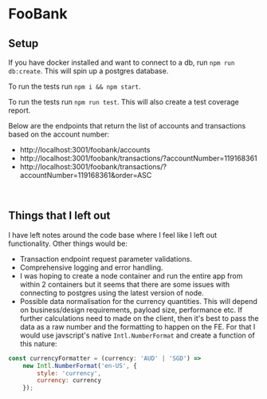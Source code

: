 # FooBank

## Setup
If you have docker installed and want to connect to a db, run `npm run db:create`. This will spin up a postgres database.

To run the tests run `npm i && npm start`.

To run the tests run `npm run test`. This will also create a test coverage report.

Below are the endpoints that return the list of accounts and transactions based on the account number:
- http://localhost:3001/foobank/accounts
- http://localhost:3001/foobank/transactions/?accountNumber=119168361
- http://localhost:3001/foobank/transactions/?accountNumber=119168361&order=ASC

<br>

## Things that I left out
I have left notes around the code base where I feel like I left out functionality. Other things would be:
- Transaction endpoint request parameter validations.
- Comprehensive logging and error handling.
- I was hoping to create a node container and run the entire app from within 2 containers but it seems that there are some issues with connecting to postgres using the latest version of node.
- Possible data normalisation for the currency quantities. This will depend on business/design requirements, payload size, performance etc. If further calculations need to made on the client, then it's best to pass the data as a raw number and the formatting to happen on the FE. For that I would use javscript's native `Intl.NumberFormat` and create a function of this nature:

```javascript
const currencyFormatter = (currency: 'AUD' | 'SGD') => 
    new Intl.NumberFormat('en-US', {
        style: 'currency',
        currency: currency
    });
```
